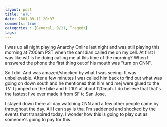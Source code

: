 ```yaml
---
layout: post
title: 'WTC'
date: 2001-09-11 20:37
comments: true
categories : [General, 9/11, Tragedy]
tags:
---
```

I was up all night playing Anarchy Online last night and was still playing this morning at 7:00am PST when the canadian called me on my cell. At first I was like wtf is he doing calling me at this time of the morning? When I answered the phone the first thing out of his mouth was "turn on CNN".

So I did. And was amazed/shocked by what I was seeing. It was unbelievable. After a few minutes I was called him back to find out what was going on down south and he mentioned that him and mej were glued to the TV. I jumped on the bike  and hit 101 at about 120mph. I do believe that that's the fastest I've ever made it from SF to San Jose.

I stayed down there all day watching CNN and a few other people came by throughout the day. All I can say is that I'm saddened and shocked by the events that transpired today. I wonder how this is going to play out as someone's going to pay for this.

